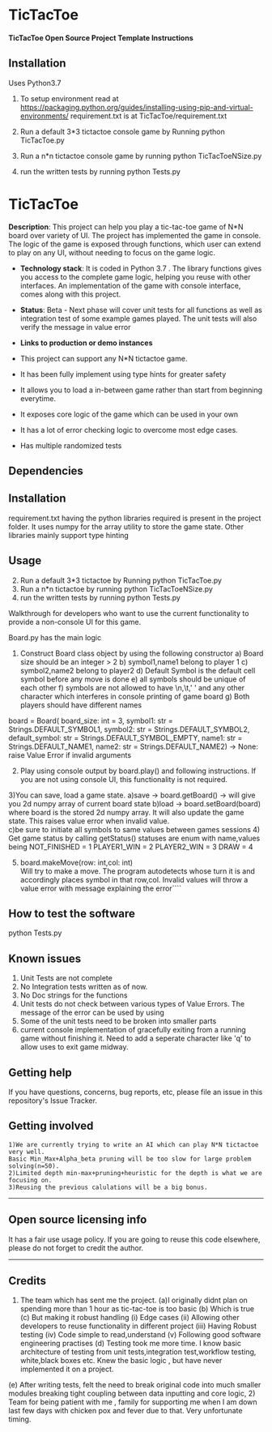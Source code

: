# TicTacToe
#### TicTacToe Open Source Project Template Instructions


## Installation

Uses Python3.7

1) To setup environment  read at https://packaging.python.org/guides/installing-using-pip-and-virtual-environments/
    requirement.txt is at TicTacToe/requirement.txt

2) Run a default 3*3 tictactoe console game by Running  python TicTacToe.py 
3) Run a n*n tictactoe console game  by running  python TicTacToeNSize.py
4) run the written tests by running python Tests.py


# TicTacToe

**Description**:   This project can help you play a tic-tac-toe game of N*N board over 
variety of UI. The project has implemented the game in console. The logic of the game
is exposed through functions, which user can extend to play on any UI, without needing
to focus on the game logic.

  - **Technology stack**: It is coded in Python 3.7 . The library functions gives you access to the complete game logic,
  helping you reuse with other interfaces.  An implementation of the game with console interface,
  comes along with this project.
  
  - **Status**:  Beta - Next phase will cover unit tests for all functions as well 
  as integration test of some example games played. The unit tests will also verify  the message in value error 
  - **Links to production or demo instances**
  - This project can support any N*N tictactoe game. 
  - It has been fully
  implement using type hints for greater safety
  - It allows you to load a in-between game rather than start from beginning everytime.
  - It exposes core logic of the game which can be used in your own 
  - It has a lot of error checking logic to overcome most edge cases.
  - Has multiple randomized tests




## Dependencies



## Installation

requirement.txt having the python libraries required is present in the project folder.
It uses numpy for the array utility to store the game state. 
Other libraries mainly support type hinting



## Usage

2) Run a default 3*3 tictactoe by Running  python TicTacToe.py 
3) Run a n*n tictactoe by running  python TicTacToeNSize.py
4) run the written tests by running python Tests.py


Walkthrough for developers who want to use the current functionality to 
provide a non-console UI for this game.

Board.py has the main logic

1) Construct  Board class object by using the following constructor
       a) Board size should be an integer > 2
       b) symbol1,name1 belong to player 1
       c) symbol2,name2 belong to player2
       d) Default Symbol is the default cell symbol before any move is done
       e) all symbols should be unique of each other
       f) symbols are not allowed to have \n,\t,' ' and any other character
       which interferes in console printing of game board
       g) Both players should have different names      
       
       
       

board = Board( board_size: int = 3, symbol1: str = Strings.DEFAULT_SYMBOL1,
                 symbol2: str = Strings.DEFAULT_SYMBOL2,
                 default_symbol: str = Strings.DEFAULT_SYMBOL_EMPTY,
                 name1: str = Strings.DEFAULT_NAME1, name2: str = Strings.DEFAULT_NAME2) -> None:
                 raise Value Error if invalid arguments
           
                 
2)  Play using console output by 
board.play() and following instructions. If you are not using console UI, this functionality
is not required.

3)You can save, load a game state.
     a)save  -> board.getBoard() -> will give you 2d numpy array 
                                    of current board state
     b)load -> board.setBoard(board) where board is the stored 2d numpy
     array. It will also update the game state. This raises value error when invalid value.     
     c)be sure to initiate all symbols to same values between games sessions
4) Get game status by calling getStatus()
    statuses are enum with name,values being
        NOT_FINISHED = 1
        PLAYER1_WIN = 2
        PLAYER2_WIN = 3
        DRAW = 4
  
5)  board.makeMove(row: int,col: int)     
       Will try to make a move. The program autodetects whose turn it is and accordingly
       places symbol in that row,col. Invalid values will throw a value error with message explaining the error````


## How to test the software

python Tests.py

## Known issues

1) Unit Tests are not complete
2) No Integration tests written as of now. 
3) No Doc strings for the functions
4) Unit tests do not check between various types of Value Errors. The message of the error can be used by using 
5) Some of the unit tests need to be broken into smaller parts 
6) current console implementation of gracefully exiting from a running game without finishing it. Need to add a seperate character like 'q' to allow uses to exit game midway.


## Getting help




If you have questions, concerns, bug reports, etc, please file an issue in this repository's Issue Tracker.


## Getting involved
    1)We are currently trying to write an AI which can play N*N tictactoe very well. 
    Basic Min_Max+Alpha_beta pruning will be too slow for large problem solving(n=50).
    2)Limited depth min-max+pruning+heuristic for the depth is what we are focusing on.
    3)Reusing the previous calulations will be a big bonus.
----

## Open source licensing info
It has a fair use usage policy. If you are going to reuse this code elsewhere, please
do not forget to credit the author. 

----

## Credits 
1) The team which has sent me the project.
  (a)I originally didnt plan on spending more than 1 hour as tic-tac-toe is too basic
  (b) Which is true
  (c) But making it robust handling 
        (i) Edge cases
        (ii) Allowing other developers to reuse functionality in different project
        (iii) Having Robust testing 
        (iv) Code simple to read,understand
        (v) Following good software engineering practises
  (d) Testing took me more time. I know basic architecture of testing 
  from unit tests,integration test,workflow testing, white,black boxes etc.
  Knew the basic logic , but have never implemented it on a project.
  
  (e) After writing tests, felt the need to break 
  original code into much smaller modules breaking tight coupling between 
  data inputting and core logic,
2) Team for being patient with me , family for supporting me when I am down last few days with chicken pox and fever due to that. Very unfortunate timing.
  
   
   

